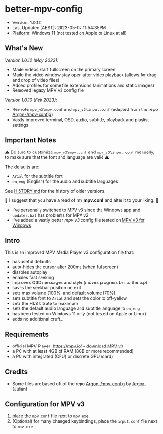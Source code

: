 # better-mpv-config

- Version: 1.0.12
- Last Updated (AEST): 2023-05-07 11:54:35PM
- Platform: Windows 11 (not tested on Apple or Linux at all)

## What's New

_Version 1.0.12 (May 2023)_:
- Made videos start fullscreen on the primary screen
- Made the video window stay open after video playback (allows for drag and drop of video files)
- Added profiles for some file extensions (animations and static images)
- Removed legacy MPV v2 config file

_Version 1.0.10 (Feb 2023)_:
- Rewrote `mpv_v3\mpv.conf` and `mpv_v3\input.conf` (adapted from the repo [Argon-/mpv-config](https://github.com/Argon-/mpv-config))
- Vastly improved terminal, OSD, audio, subtitle, playback and playlist settings

## Important Notes

⚠️ Be sure to customize `mpv_v3\mpv.conf` and `mpv_v3\input.conf` manually,
to make sure that the font and language are valid ⚠️

The defaults are:

- `Arial` for the subtitle font
- `en,eng` (English) for the audio and subtitle languages

See [HISTORY.md](HISTORY.md) for the history of older versions.

📝 I suggest that you have a read of my __mpv.conf__ and alter it to your liking. 📝

- I've personally switched to MPV v3 since the Windows app and `updater.bat` has problems for MPV v2
- I've added a vastly better _mpv v3_ config file tested on [MPV v3 for Windows](https://sourceforge.net/projects/mpv-player-windows/files/64bit-v3/)

## Intro

This is an improved MPV Media Player v3 configuration file that:

- has useful defaults
- auto-hides the cursor after 200ms (when fullscreen)
- disables autoplay
- enables fast seeking
- improves OSD messages and style (moves progress bar to the top)
- saves the seekbar position on exit
- sets max volume (100%) and default volume (70%)
- sets subtitle font to `Arial` and sets the color to off-yellow
- sets the HLS bitrate to maximum
- sets the default audio language and subtitle language to `en,eng`
- has been tested on Windows 11 only (not tested on Apple or Linux)
- adds no additional cruft...

## Requirements

* official MPV Player: https://mpv.io/ - [download MPV v3](https://sourceforge.net/projects/mpv-player-windows/files/64bit-v3/)
* a PC with at least 4GB of RAM (8GB or more recommended)
* a PC with integrated (CPU) or discrete GPU (card)

## Credits

* Some files are based off of the repo [Argon-/mpv-config](https://github.com/Argon-/mpv-config) by [Argon- (Julian)](https://github.com/Argon-)

## Configuration for MPV v3

1. place the `mpv.conf` file next to `mpv.exe`
2. (Optional) for many changed keybindings, place the `input.conf` file next to `mpv.exe`
